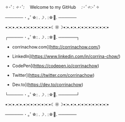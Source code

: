 ✧･ﾟ: *✧･ﾟ:* 　Welcome to my GitHub　 *:･ﾟ✧*:･ﾟ✧


────── ･ ｡ﾟ☆: *.☽ .* :☆ﾟ. ──────


•:•:•.•:•.•:•:•:•:•:•:•:•☾☼☽•:•.•:•.•:•:•:•:•:•:•:•:•


┌───── ･ ｡ﾟ☆: *.☽ .* :☆ﾟ. ──────┐


* corrinachow.com](http://corrinachow.com/)

* LinkedIn](https://www.linkedin.com/in/corrina-chow/)

* CodePen](https://codepen.io/corrinachow)

* Twitter](https://twitter.com/corrinachow)

* Dev.to](https://dev.to/corrinachow)

└───── ･ ｡ﾟ☆: *.☽ .* :☆ﾟ. ──────┘


•:•:•.•:•.•:•:•:•:•:•:•:•☾☼☽•:•.•:•.•:•:•:•:•:•:•:•:•

────── ･ ｡ﾟ☆: *.☽ .* :☆ﾟ. ──────






<!--
**corrinachow/corrinachow** is a ✨ _special_ ✨ repository because its `README.md` (this file) appears on your GitHub profile.

Here are some ideas to get you started:

- 🔭 I’m currently working on ...
- 🌱 I’m currently learning ...
- 👯 I’m looking to collaborate on ...
- 🤔 I’m looking for help with ...
- 💬 Ask me about ...
- 📫 How to reach me: ...
- 😄 Pronouns: ...
- ⚡ Fun fact: ...
-->
